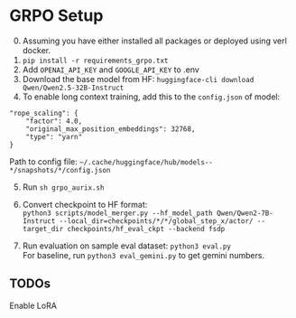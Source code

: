 # GRPO Setup
0. Assuming you have either installed all packages or deployed using verl docker.  
1. `pip install -r requirements_grpo.txt`
2. Add `OPENAI_API_KEY` and `GOOGLE_API_KEY` to .env
3. Download the base model from HF: `huggingface-cli download Qwen/Qwen2.5-32B-Instruct`
4. To enable long context training, add this to the `config.json` of model:  

```
"rope_scaling": {
    "factor": 4.0,
    "original_max_position_embeddings": 32768,
    "type": "yarn"
}
```  

Path to config file: `~/.cache/huggingface/hub/models--*/snapshots/*/config.json`  

5. Run `sh grpo_aurix.sh`

6. Convert checkpoint to HF format:  
`python3 scripts/model_merger.py --hf_model_path Qwen/Qwen2-7B-Instruct --local_dir=checkpoints/*/*/global_step_x/actor/ --target_dir checkpoints/hf_eval_ckpt --backend fsdp`

7. Run evaluation on sample eval dataset: `python3 eval.py`  
For baseline, run `python3 eval_gemini.py` to get gemini numbers.  

## TODOs 
Enable LoRA
